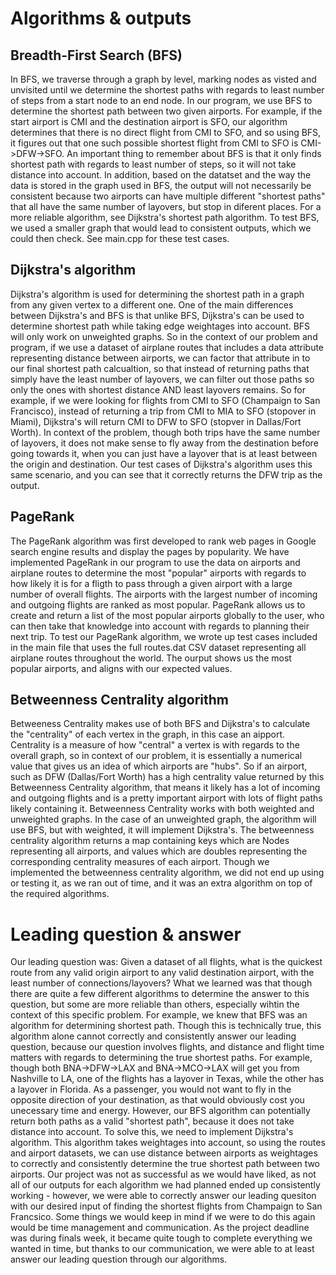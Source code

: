 # Algorithms & outputs


## Breadth-First Search (BFS)
In BFS, we traverse through a graph by level, marking nodes as visted and unvisited until we determine the shortest paths with regards to least number of steps from a start node to an end node. In our program, we use BFS to determine the shortest path between two given airports. For example, if the start airport is CMI and the destination airport is SFO, our algorithm determines that there is no direct flight from CMI to SFO, and so using BFS, it figures out that one such possible shortest flight from CMI to SFO is CMI->DFW->SFO. An important thing to remember about BFS is that it only finds shortest path with regards to least number of steps, so it will not take distance into account. In addition, based on the datatset and the way the data is stored in the graph used in BFS, the output will not necessarily be consistent because two airports can have multiple different "shortest paths" that all have the same number of layovers, but stop in diferent places. For a more reliable algorithm, see Dijkstra's shortest path algorithm. To test BFS, we used a smaller graph that would lead to consistent outputs, which we could then check. See main.cpp for these test cases. 

## Dijkstra's algorithm
Dijkstra's algorithm is used for determining the shortest path in a graph from any given vertex to a different one. One of the main differences between Dijkstra's and BFS is that unlike BFS, Dijkstra's can be used to determine shortest path while taking edge weightages into account. BFS will only work on unweighted graphs. So in the context of our problem and program, if we use a dataset of airplane routes that includes a data attribute representing distance between airports, we can factor that attribute in to our final shortest path calcualtion, so that instead of returning paths that simply have the least number of layovers, we can filter out those paths so only the ones with shortest distance AND least layovers remains. So for example, if we were looking for flights from CMI to SFO (Champaign to San Francisco), instead of returning a trip from CMI to MIA to SFO (stopover in Miami), Dijkstra's will return CMI to DFW to SFO (stopver in Dallas/Fort Worth). In context of the problem, though both trips have the same number of layovers, it does not make sense to fly away from the destination before going towards it, when you can just have a layover that is at least between the origin and destination. Our test cases of Dijkstra's algorithm uses this same scenario, and you can see that it correctly returns the DFW trip as the output.

## PageRank
The PageRank algorithm was first developed to rank web pages in Google search engine results and display the pages by popularity. We have implemented PageRank in our program to use the data on airports and airplane routes to determine the most "popular" airports with regards to how likely it is for a fligth to pass through a given airport with a large number of overall flights. The airports with the largest number of incoming and outgoing flights are ranked as most popular. PageRank allows us to create and return a list of the most popular airports globally to the user, who can then take that knowledge into account with regards to planning their next trip. To test our PageRank algorithm, we wrote up test cases included in the main file that uses the full routes.dat CSV dataset representing all airplane routes throughout the world. The ourput shows us the most popular airports, and aligns with our expected values.

## Betweenness Centrality algorithm
Betweeness Centrality makes use of both BFS and Dijkstra's to calculate the "centrality" of each vertex in the graph, in this case an aipport. Centrality is a measure of how "central" a vertex is with regards to the overall graph, so in context of our problem, it is essentially a numerical value that gives us an idea of which airports are "hubs". So if an airport, such as DFW (Dallas/Fort Worth) has a high centrality value returned by this Betweenness Centrality algorithm, that means it likely has a lot of incoming and outgoing flights and is a pretty important airport with lots of flight paths likely containing it. Betweenness Centrality works with both weighted and unweighted graphs. In the case of an unweighted graph, the algorithm will use BFS, but with weighted, it will implement Dijkstra's. The betweenness centrality algorithm returns a map containing keys which are Nodes representing all airports, and values which are doubles representing the corresponding centrality measures of each airport. Though we implemented the betweenness centrality algorithm, we did not end up using or testing it, as we ran out of time, and it was an extra algorithm on top of the required algorithms.


# Leading question & answer
Our leading question was: Given a dataset of all flights, what is the quickest route from any valid origin airport to any valid destination airport, with the least number of connections/layovers?
What we learned was that though there are quite a few different algorithms to determine the answer to this question, but some are more reliable than others, especially wihtin the context of this specific problem. For example, we knew that BFS was an algorithm for determining shortest path. Though this is technically true, this algorithm alone cannot correctly and consistently answer our leading question, because our question involves flights, and distance and flight time matters with regards to determining the true shortest paths. For example, though both BNA->DFW->LAX and BNA->MCO->LAX will get you from Nashville to LA, one of the flights has a layover in Texas, while the other has a layover in Florida. As a passenger, you would not want to fly in the opposite direction of your destination, as that would obviously cost you unecessary time and energy. However, our BFS algorithm can potentially return both paths as a valid "shortest path", because it does not take distance into account. To solve this, we need to implement Dijkstra's algorithm. This algorithm takes weightages into account, so using the routes and airport datasets, we can use distance between airports as weightages to correctly and consistently determine the true shortest path between two airports. Our project was not as successful as we would have liked, as not all of our outputs for each algorithm we had planned ended up consistently working - however, we were able to correctly answer our leading quesiton with our desired input of finding the shortest flights from Champaign to San Francsico. Some things we would keep in mind if we were to do this again would be time management and communication. As the project deadline was during finals week, it became quite tough to complete everything we wanted in time, but thanks to our communication, we were able to at least answer our leading question through our algorithms.
